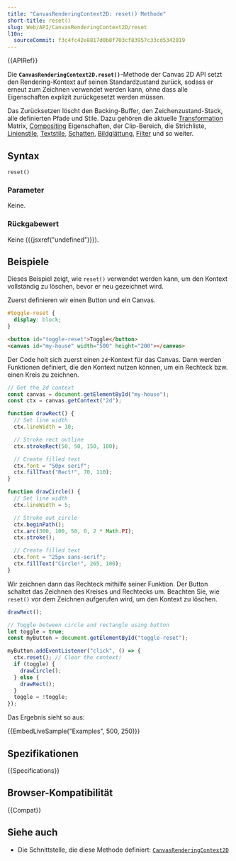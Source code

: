 ```yaml
---
title: "CanvasRenderingContext2D: reset() Methode"
short-title: reset()
slug: Web/API/CanvasRenderingContext2D/reset
l10n:
  sourceCommit: f3c4fc42e8817d0b8f703cf83957c33cd5342019
---
```


{{APIRef}}

Die **`CanvasRenderingContext2D.reset()`**-Methode der Canvas 2D API setzt den Rendering-Kontext auf seinen Standardzustand zurück, sodass er erneut zum Zeichnen verwendet werden kann, ohne dass alle Eigenschaften explizit zurückgesetzt werden müssen.

Das Zurücksetzen löscht den Backing-Buffer, den Zeichenzustand-Stack, alle definierten Pfade und Stile. Dazu gehören die aktuelle [Transformation](/de/docs/Web/API/CanvasRenderingContext2D#transformations) Matrix, [Compositing](/de/docs/Web/API/CanvasRenderingContext2D#compositing) Eigenschaften, der Clip-Bereich, die Strichliste, [Linienstile](/de/docs/Web/API/CanvasRenderingContext2D#line_styles), [Textstile](/de/docs/Web/API/CanvasRenderingContext2D#text_styles), [Schatten](/de/docs/Web/API/CanvasRenderingContext2D#shadows), [Bildglättung](/de/docs/Web/API/CanvasRenderingContext2D#image_smoothing), [Filter](/de/docs/Web/API/CanvasRenderingContext2D#filters) und so weiter.

## Syntax

```js-nolint
reset()
```

### Parameter

Keine.

### Rückgabewert

Keine ({{jsxref("undefined")}}).

## Beispiele

Dieses Beispiel zeigt, wie `reset()` verwendet werden kann, um den Kontext vollständig zu löschen, bevor er neu gezeichnet wird.

Zuerst definieren wir einen Button und ein Canvas.

```css
#toggle-reset {
  display: block;
}
```

```html
<button id="toggle-reset">Toggle</button>
<canvas id="my-house" width="500" height="200"></canvas>
```

Der Code holt sich zuerst einen `2d`-Kontext für das Canvas.
Dann werden Funktionen definiert, die den Kontext nutzen können, um ein Rechteck bzw. einen Kreis zu zeichnen.

```js
// Get the 2d context
const canvas = document.getElementById("my-house");
const ctx = canvas.getContext("2d");

function drawRect() {
  // Set line width
  ctx.lineWidth = 10;

  // Stroke rect outline
  ctx.strokeRect(50, 50, 150, 100);

  // Create filled text
  ctx.font = "50px serif";
  ctx.fillText("Rect!", 70, 110);
}

function drawCircle() {
  // Set line width
  ctx.lineWidth = 5;

  // Stroke out circle
  ctx.beginPath();
  ctx.arc(300, 100, 50, 0, 2 * Math.PI);
  ctx.stroke();

  // Create filled text
  ctx.font = "25px sans-serif";
  ctx.fillText("Circle!", 265, 100);
}
```

Wir zeichnen dann das Rechteck mithilfe seiner Funktion.
Der Button schaltet das Zeichnen des Kreises und Rechtecks um.
Beachten Sie, wie `reset()` vor dem Zeichnen aufgerufen wird, um den Kontext zu löschen.

```js
drawRect();

// Toggle between circle and rectangle using button
let toggle = true;
const myButton = document.getElementById("toggle-reset");

myButton.addEventListener("click", () => {
  ctx.reset(); // Clear the context!
  if (toggle) {
    drawCircle();
  } else {
    drawRect();
  }
  toggle = !toggle;
});
```

Das Ergebnis sieht so aus:

{{EmbedLiveSample("Examples", 500, 250)}}

## Spezifikationen

{{Specifications}}

## Browser-Kompatibilität

{{Compat}}

## Siehe auch

- Die Schnittstelle, die diese Methode definiert: [`CanvasRenderingContext2D`](/de/docs/Web/API/CanvasRenderingContext2D)
